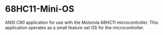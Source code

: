 # 68HC11-Mini-OS
ANSI C90 application for use with the Motorola 68HC11 microcontroller.
This application operates as a small feature set OS for the microcontroller.
